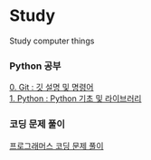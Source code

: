 # Study
Study computer things


### Python 공부
[0. Git : 깃 설명 및 명령어](0.Git/)  
[1. Python : Python 기초 및 라이브러리](1.Python/)

### 코딩 문제 풀이
[프로그래머스 코딩 문제 풀이](./programmers/)